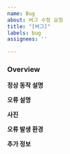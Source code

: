 ```yaml
---
name: Bug
about: 버그 수정 요청
title: "[버그]"
labels: bug
assignees: ''

---
```


### Overview
<!-- 설명해주세요. -->

**정상 동작 설명**
<!-- 어떤 결과를 기대 했나요 ?  -->

**오류 설명**
<!-- 예상과는 다른 어떤 결과가 발생 했나요 ?  -->

**사진**
<!-- 첨부할 사진이 있나요 ?  -->

**오류 발생 환경**
<!-- 오류가 발생한 환경에 대해 설명 할수 있을까요 ?  -->
<!-- - OS: [e.g. iOS] -->
<!-- - Browser [e.g. chrome, safari] -->
<!-- - Version [e.g. 22] -->

**추가 정보**
<!-- 추가 정보를 입력해주세요. -->